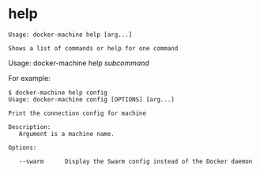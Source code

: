 <!--[metadata]>
+++
title = "help"
description = "Show command help"
keywords = ["machine, help, subcommand"]
[menu.main]
parent="smn_machine_subcmds"
+++
<![end-metadata]-->

# help

    Usage: docker-machine help [arg...]

    Shows a list of commands or help for one command

Usage: docker-machine help _subcommand_

For example:

    $ docker-machine help config
    Usage: docker-machine config [OPTIONS] [arg...]

    Print the connection config for machine

    Description:
       Argument is a machine name.

    Options:

       --swarm      Display the Swarm config instead of the Docker daemon
